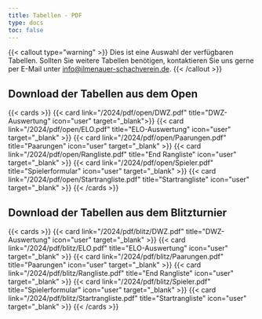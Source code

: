 ```yaml
---
title: Tabellen - PDF
type: docs
toc: false
---
```


{{< callout type="warning" >}}
 Dies ist eine Auswahl der verfügbaren Tabellen. Sollten Sie weitere Tabellen benötigen, kontaktieren Sie uns gerne per E-Mail unter [info@ilmenauer-schachverein.de](mailto:info@ilmenauer-schachverein.de).
{{< /callout >}}



## Download der Tabellen aus dem Open
{{< cards >}}
  {{< card link="/2024/pdf/open/DWZ.pdf" title="DWZ-Auswertung" icon="user" target="_blank">}}
  {{< card link="/2024/pdf/open/ELO.pdf" title="ELO-Auswertung" icon="user" target="_blank" >}}
  {{< card link="/2024/pdf/open/Paarungen.pdf" title="Paarungen" icon="user" target="_blank" >}}
  {{< card link="/2024/pdf/open/Rangliste.pdf" title="End Rangliste" icon="user" target="_blank" >}}
  {{< card link="/2024/pdf/open/Spieler.pdf" title="Spielerformular" icon="user" target="_blank" >}}
  {{< card link="/2024/pdf/open/Startrangliste.pdf" title="Startrangliste" icon="user"  target="_blank" >}}
{{< /cards >}}


## Download der Tabellen aus dem Blitzturnier

{{< cards >}}
  {{< card link="/2024/pdf/blitz/DWZ.pdf" title="DWZ-Auswertung" icon="user"  target="_blank" >}}
  {{< card link="/2024/pdf/blitz/ELO.pdf" title="ELO-Auswertung" icon="user" target="_blank" >}}
  {{< card link="/2024/pdf/blitz/Paarungen.pdf" title="Paarungen" icon="user" target="_blank" >}}
  {{< card link="/2024/pdf/blitz/Rangliste.pdf" title="End Rangliste" icon="user" target="_blank" >}}
  {{< card link="/2024/pdf/blitz/Spieler.pdf" title="Spielerformular" icon="user" target="_blank" >}}
  {{< card link="/2024/pdf/blitz/Startrangliste.pdf" title="Startrangliste" icon="user" target="_blank" >}}
{{< /cards >}}